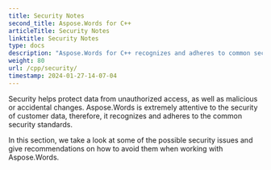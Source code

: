```yaml
---
title: Security Notes
second_title: Aspose.Words for C++
articleTitle: Security Notes
linktitle: Security Notes
type: docs
description: "Aspose.Words for C++ recognizes and adheres to common security standards to ensure a high level of data security. Look at possible security issues and recommendations on how to avoid them."
weight: 80
url: /cpp/security/
timestamp: 2024-01-27-14-07-04
---
```


Security helps protect data from unauthorized access, as well as malicious or accidental changes. Aspose.Words is extremely attentive to the security of customer data, therefore, it recognizes and adheres to the common security standards.

In this section, we take a look at some of the possible security issues and give recommendations on how to avoid them when working with Aspose.Words.
